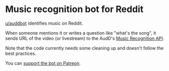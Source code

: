 # Music recognition bot for Reddit

[u/auddbot](https://www.reddit.com/user/auddbot) identifies music on Reddit.

When someone mentions it or writes a question like "what's the song", it sends URL of the video (or livestream) to the AudD's [Music Recognition API](https://audd.io).

Note that the code currently needs some cleaning up and doesn't follow the best practices.

You can [support the bot on Patreon](https://patreon.com/audd).
